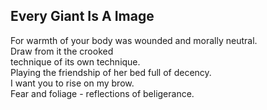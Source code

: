 Every Giant Is A Image
----------------------
For warmth of your body was wounded and morally neutral.  
Draw from it the crooked  
technique of its own technique.  
Playing the friendship of her bed full of decency.  
I want you to rise on my brow.  
Fear and foliage - reflections of beligerance.  

